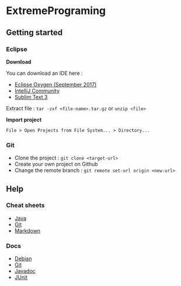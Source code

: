 # ExtremePrograming

## Getting started

### Eclipse

**Download**

You can download an IDE here :
* [Eclipse Oxygen (September 2017)](http://www.eclipse.org/downloads/packages/eclipse-ide-java-developers/oxygenrc3)
* [IntelliJ Community](https://www.jetbrains.com/idea/download/)
* [Sublim Text 3](https://www.sublimetext.com/3)

Extract file : `tar -zxf <file-name>.tar.gz` or `unzip <file>`

**Import project**

`File > Open Projects from File System... > Directory...`

### Git

* Clone the project : `git clone <target-url>`
* Create your own project on Github
* Change the remote branch : `git remote set-url origin <new-url>`

## Help

### Cheat sheets

* [Java](https://introcs.cs.princeton.edu/java/11cheatsheet/ "Java Programing Cheatsheet")
* [Git](https://www.git-tower.com/blog/posts/git-cheat-sheet "Git Tower")
* [Markdown](https://github.com/adam-p/markdown-here/wiki/Markdown-Cheatsheet "Markdown Cheat Sheet by Adam Pritchard")

### Docs

* [Debian](https://www.debian.org/doc/manuals/refcard/refcard "Debian Doc")
* [Git](https://git-scm.com/documentation "Git SCM doc")
* [Javadoc](https://docs.oracle.com/javase/8/docs/api/ "Java 8 Doc")
* [JUnit](http://junit.org/junit4/javadoc/latest/ "JUnit Doc")